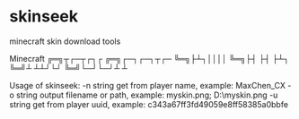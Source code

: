 # skinseek
minecraft skin download tools

 Minecraft
 ╔═╗┬┌─┬┌┐┌  ╔═╗┌─┐┌─┐┬┌─
 ╚═╗├┴┐││││  ╚═╗├┤ ├┤ ├┴┐
 ╚═╝┴ ┴┴┘└┘  ╚═╝└─┘└─┘┴ ┴

Usage of skinseek:
  -n string
        get from player name, example: MaxChen_CX
  -o string
        output filename or path, example: myskin.png; D:\myskin.png
  -u string
        get from player uuid, example: c343a67ff3fd49059e8ff58385a0bbfe
